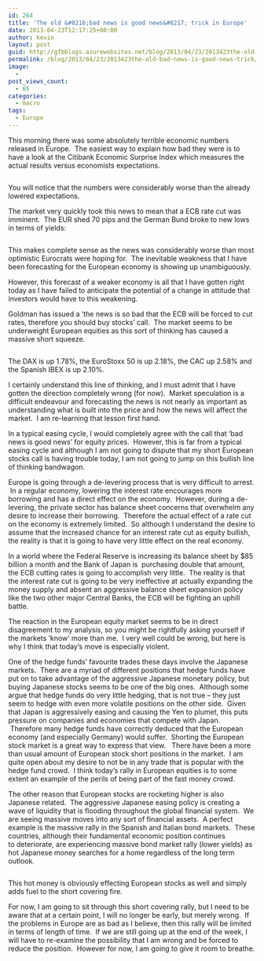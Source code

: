 ```yaml
---
id: 264
title: 'The old &#8216;bad news is good news&#8217; trick in Europe'
date: 2013-04-23T12:17:25+00:00
author: kevin
layout: post
guid: http://gfbblogs.azurewebsites.net/blog/2013/04/23/2013423the-old-bad-news-is-good-news-trick/
permalink: /blog/2013/04/23/2013423the-old-bad-news-is-good-news-trick/
image:
  - 
post_views_count:
  - 65
categories:
  - macro
tags:
  - Europe
---
```

This morning there was some absolutely terrible economic numbers released in Europe.  The easiest way to explain how bad they were is to have a look at the Citibank Economic Surprise Index which measures the actual results versus economists expectations.

<img class="aligncenter" alt="" src="http://themacrotourist.com/blogs/EU%20CESI%20Apr%2023%2013.gif" />

You will notice that the numbers were considerably worse than the already lowered expectations.

The market very quickly took this news to mean that a ECB rate cut was imminent.  The EUR shed 70 pips and the German Bund broke to new lows in terms of yields:

<img class="aligncenter" alt="" src="http://themacrotourist.com/blogs/GDBR10%20Apr%2023%2013.gif" />

This makes complete sense as the news was considerably worse than most optimistic Eurocrats were hoping for.  The inevitable weakness that I have been forecasting for the European economy is showing up unambiguously.

However, this forecast of a weaker economy is all that I have gotten right today as I have failed to anticipate the potential of a change in attitude that investors would have to this weakening.

Goldman has issued a &#8216;the news is so bad that the ECB will be forced to cut rates, therefore you should buy stocks&#8217; call.  The market seems to be underweight European equities as this sort of thinking has caused a massive short squeeze.

<img class="aligncenter" alt="" src="http://themacrotourist.com/blogs/DAX%20Apr%2023%2013.gif" />

The DAX is up 1.78%, the EuroStoxx 50 is up 2.18%, the CAC up 2.58% and the Spanish IBEX is up 2.10%.

I certainly understand this line of thinking, and I must admit that I have gotten the direction completely wrong (for now).  Market speculation is a difficult endeavour and forecasting the news is not nearly as important as understanding what is built into the price and how the news will affect the market.  I am re-learning that lesson first hand.

In a typical easing cycle, I would completely agree with the call that &#8216;bad news is good news&#8217; for equity prices.  However, this is far from a typical easing cycle and although I am not going to dispute that my short European stocks call is having trouble today, I am not going to jump on this bullish line of thinking bandwagon.

Europe is going through a de-levering process that is very difficult to arrest.  In a regular economy, lowering the interest rate encourages more borrowing and has a direct effect on the economy.  However, during a de-levering, the private sector has balance sheet concerns that overwhelm any desire to increase their borrowing.  Therefore the actual effect of a rate cut on the economy is extremely limited.  So although I understand the desire to assume that the increased chance for an interest rate cut as equity bullish, the reality is that it is going to have very little effect on the real economy.

In a world where the Federal Reserve is increasing its balance sheet by $85 billion a month and the Bank of Japan is  purchasing double that amount, the ECB cutting rates is going to accomplish very little.  The reality is that the interest rate cut is going to be very ineffective at actually expanding the money supply and absent an aggressive balance sheet expansion policy like the two other major Central Banks, the ECB will be fighting an uphill battle.

The reaction in the European equity market seems to be in direct disagreement to my analysis, so you might be rightfully asking yourself if the markets &#8216;know&#8217; more than me.  I very well could be wrong, but here is why I think that today&#8217;s move is especially violent.

One of the hedge funds&#8217; favourite trades these days involve the Japanese markets.  There are a myriad of different positions that hedge funds have put on to take advantage of the aggressive Japanese monetary policy, but buying Japanese stocks seems to be one of the big ones.  Although some argue that hedge funds do very little hedging, that is not true &#8211; they just seem to hedge with even more volatile positions on the other side.  Given that Japan is aggressively easing and causing the Yen to plumet, this puts pressure on companies and economies that compete with Japan.  Therefore many hedge funds have correctly deduced that the European economy (and especially Germany) would suffer.  Shorting the European stock market is a great way to express that view.   There have been a more than usual amount of European stock short positions in the market.  I am quite open about my desire to not be in any trade that is popular with the hedge fund crowd.  I think today&#8217;s rally in European equities is to some extent an example of the perils of being part of the fast money crowd.

The other reason that European stocks are rocketing higher is also Japanese related.  The aggressive Japanese easing policy is creating a wave of liquidity that is flooding throughout the global financial system.  We are seeing massive moves into any sort of financial assets.  A perfect example is the massive rally in the Spanish and Italian bond markets.  These countries, although their fundamental economic position continues to deteriorate, are experiencing massive bond market rally (lower yields) as hot Japanese money searches for a home regardless of the long term outlook.

<img class="aligncenter" alt="" src="http://static.squarespace.com/static/500f3df9e4b006cb9ec150a3/50c60ecbe4b026203261b4d3/517687a4e4b04d221222c0a4/1366722469674/SP%20&%20IT%2010%20YR%20Apr%2023%2013.gif" />

This hot money is obviously effecting European stocks as well and simply adds fuel to the short covering fire.

For now, I am going to sit through this short covering rally, but I need to be aware that at a certain point, I will no longer be early, but merely wrong.  If the problems in Europe are as bad as I believe, then this rally will be limited in terms of length of time.  If we are still going up at the end of the week, I will have to re-examine the possibility that I am wrong and be forced to reduce the position.  However for now, I am going to give it room to breathe.